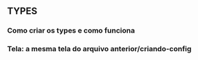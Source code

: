 ## TYPES

### Como criar os types e como funciona

### Tela: a mesma tela do arquivo anterior/criando-config
